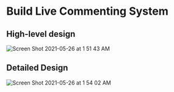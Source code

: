 # Build Live Commenting System

## High-level design
![Screen Shot 2021-05-26 at 1 51 43 AM](https://user-images.githubusercontent.com/8989447/119623063-0aa93380-bdc5-11eb-8b45-f46f8d28aa02.png)

## Detailed Design
![Screen Shot 2021-05-26 at 1 54 02 AM](https://user-images.githubusercontent.com/8989447/119623336-4d6b0b80-bdc5-11eb-88dd-c172d01fe557.png)
